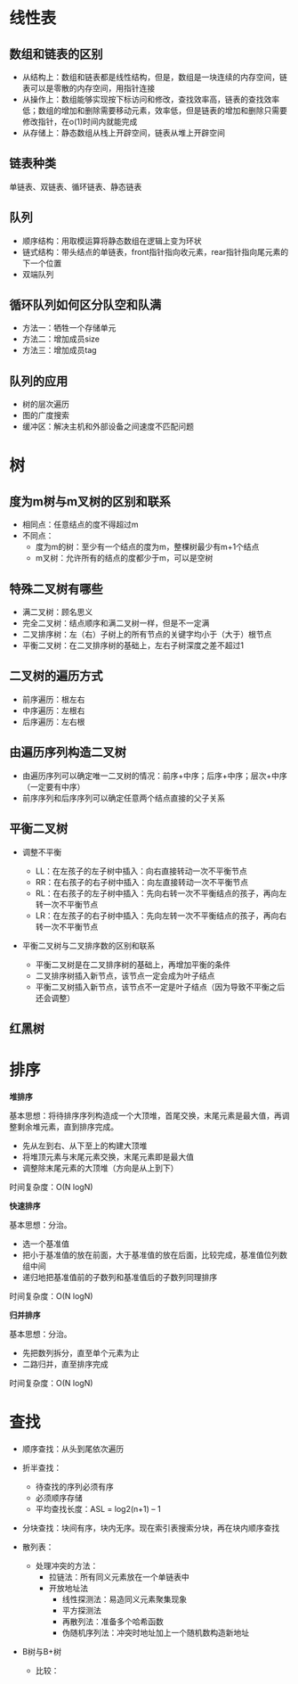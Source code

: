 # 线性表

## 数组和链表的区别

* 从结构上：数组和链表都是线性结构，但是，数组是一块连续的内存空间，链表可以是零散的内存空间，用指针连接
* 从操作上：数组能够实现按下标访问和修改，查找效率高，链表的查找效率低；数组的增加和删除需要移动元素，效率低，但是链表的增加和删除只需要修改指针，在o(1)时间内就能完成
* 从存储上：静态数组从栈上开辟空间，链表从堆上开辟空间

## 链表种类

单链表、双链表、循环链表、静态链表

## 队列

- 顺序结构：用取模运算将静态数组在逻辑上变为环状
- 链式结构：带头结点的单链表，front指针指向收元素，rear指针指向尾元素的下一个位置
- 双端队列

## 循环队列如何区分队空和队满

- 方法一：牺牲一个存储单元
- 方法二：增加成员size
- 方法三：增加成员tag

## 队列的应用

- 树的层次遍历
- 图的广度搜索
- 缓冲区：解决主机和外部设备之间速度不匹配问题

# 树

## 度为m树与m叉树的区别和联系

- 相同点：任意结点的度不得超过m
- 不同点：
  - 度为m的树：至少有一个结点的度为m，整棵树最少有m+1个结点
  - m叉树：允许所有的结点的度都少于m，可以是空树

## 特殊二叉树有哪些

- 满二叉树：顾名思义
- 完全二叉树：结点顺序和满二叉树一样，但是不一定满
- 二叉排序树：左（右）子树上的所有节点的关键字均小于（大于）根节点
- 平衡二叉树：在二叉排序树的基础上，左右子树深度之差不超过1

## 二叉树的遍历方式

* 前序遍历：根左右
* 中序遍历：左根右
* 后序遍历：左右根

## 由遍历序列构造二叉树

- 由遍历序列可以确定唯一二叉树的情况：前序+中序；后序+中序；层次+中序（一定要有中序）
- 前序序列和后序序列可以确定任意两个结点直接的父子关系

## 平衡二叉树

* 调整不平衡
  * LL：在左孩子的左子树中插入：向右直接转动一次不平衡节点
  * RR：在右孩子的右子树中插入：向左直接转动一次不平衡节点
  * RL：在右孩子的左子树中插入：先向右转一次不平衡结点的孩子，再向左转一次不平衡节点
  * LR：在左孩子的右子树中插入：先向左转一次不平衡结点的孩子，再向右转一次不平衡节点

* 平衡二叉树与二叉排序数的区别和联系
  * 平衡二叉树是在二叉排序树的基础上，再增加平衡的条件
  * 二叉排序树插入新节点，该节点一定会成为叶子结点
  * 平衡二叉树插入新节点，该节点不一定是叶子结点（因为导致不平衡之后还会调整）

## 红黑树



# 排序

**堆排序**

基本思想：将待排序序列构造成一个大顶堆，首尾交换，末尾元素是最大值，再调整剩余堆元素，直到排序完成。

* 先从左到右、从下至上的构建大顶堆
* 将堆顶元素与末尾元素交换，末尾元素即是最大值
* 调整除末尾元素的大顶堆（方向是从上到下）

时间复杂度：O(N logN)

**快速排序**

基本思想：分治。

* 选一个基准值
* 把小于基准值的放在前面，大于基准值的放在后面，比较完成，基准值位列数组中间
* 递归地把基准值前的子数列和基准值后的子数列同理排序

时间复杂度：O(N logN)

**归并排序**

基本思想：分治。

* 先把数列拆分，直至单个元素为止
* 二路归并，直至排序完成

时间复杂度：O(N logN)

# 查找

* 顺序查找：从头到尾依次遍历
* 折半查找：
  * 待查找的序列必须有序
  * 必须顺序存储
  * 平均查找长度：ASL = log2(n+1) – 1

* 分块查找：块间有序，块内无序。现在索引表搜索分块，再在块内顺序查找
* 散列表：
  * 处理冲突的方法：
    * 拉链法：所有同义元素放在一个单链表中
    * 开放地址法
      * 线性探测法：易造同义元素聚集现象
      * 平方探测法
      * 再散列法：准备多个哈希函数
      * 伪随机序列法：冲突时地址加上一个随机数构造新地址

* B树与B+树
  * 比较：
